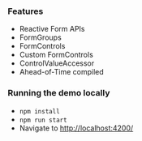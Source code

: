 ### Features

* Reactive Form APIs
* FormGroups
* FormControls
* Custom FormControls
* ControlValueAccessor
* Ahead-of-Time compiled

### Running the demo locally
* `npm install`
* `npm run start`
* Navigate to [http://localhost:4200/](http://localhost:4200/)
